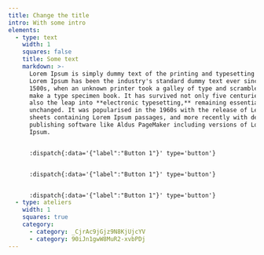```yaml
---
title: Change the title
intro: With some intro
elements:
  - type: text
    width: 1
    squares: false
    title: Some text
    markdown: >-
      Lorem Ipsum is simply dummy text of the printing and typesetting industry.
      Lorem Ipsum has been the industry's standard dummy text ever since the
      1500s, when an unknown printer took a galley of type and scrambled it to
      make a type specimen book. It has survived not only five centuries, but
      also the leap into **electronic typesetting,** remaining essentially
      unchanged. It was popularised in the 1960s with the release of Letraset
      sheets containing Lorem Ipsum passages, and more recently with desktop
      publishing software like Aldus PageMaker including versions of Lorem
      Ipsum.


      :dispatch{:data='{"label":"Button 1"}' type='button'}


      :dispatch{:data='{"label":"Button 1"}' type='button'}


      :dispatch{:data='{"label":"Button 1"}' type='button'}
  - type: ateliers
    width: 1
    squares: true
    category:
      - category: _CjrAc9jGjz9N8KjUjcYV
      - category: 90iJn1gwW8MuR2-xvbPDj
---
```

